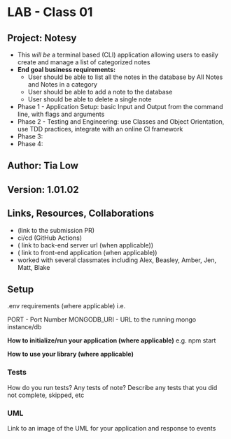 # LAB - Class 01

## Project: Notesy
- This *will be* a terminal based (CLI) application allowing users to easily create and manage a list of categorized notes
- **End goal business requirements:**
  - User should be able to list all the notes in the database by All Notes and Notes in a category
  - User should be able to add a note to the database
  - User should be able to delete a single note
- Phase 1 - Application Setup: basic Input and Output from the command line, with flags and arguments 
- Phase 2 - Testing and Engineering: use Classes and Object Orientation, use TDD practices, integrate with an online CI framework
- Phase 3:
- Phase 4: 

## Author: Tia Low

## Version: 1.01.02

## Links, Resources, Collaborations
- (link to the submission PR)
- ci/cd (GitHub Actions)
- ( link to back-end server url (when applicable))
- ( link to front-end application (when applicable))
- worked with several classmates including Alex, Beasley, Amber, Jen, Matt, Blake

## Setup
.env requirements (where applicable)
i.e.

PORT - Port Number
MONGODB_URI - URL to the running mongo instance/db

**How to initialize/run your application (where applicable)**
e.g. npm start

**How to use your library (where applicable)**

### Tests
How do you run tests?
Any tests of note?
Describe any tests that you did not complete, skipped, etc

### UML
Link to an image of the UML for your application and response to events